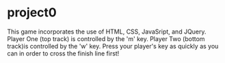 # project0

This game incorporates the use of HTML, CSS, JavaSript, and JQuery. Player One (top track) is controlled by the 'm' key. Player Two (bottom track)is controlled by the 'w' key. Press your player's key as quickly as you can in order to cross the finish line first!